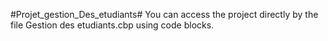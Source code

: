 #Projet_gestion_Des_etudiants#
You can access the project directly by the file Gestion des etudiants.cbp using code blocks.
